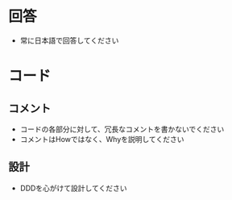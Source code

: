 # 回答
- 常に日本語で回答してください

# コード
## コメント
- コードの各部分に対して、冗長なコメントを書かないでください
- コメントはHowではなく、Whyを説明してください

## 設計
- DDDを心がけて設計してください